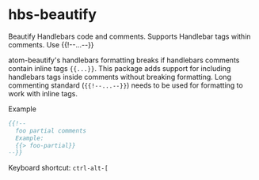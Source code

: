 # hbs-beautify

Beautify Handlebars code and comments. Supports Handlebar tags within comments. Use {{!--...--}}

atom-beautify's handlebars formatting breaks if handlebars comments contain inline tags `{{...}}`. This package adds support for including handlebars tags inside comments without breaking formatting. Long commenting standard (`{{!--...--}}`) needs to be used for formatting to work with inline tags.

Example
```handlebars
{{!--
  foo partial comments
  Example:
  {{> foo-partial}}
--}}
```

Keyboard shortcut:
`ctrl-alt-[`
